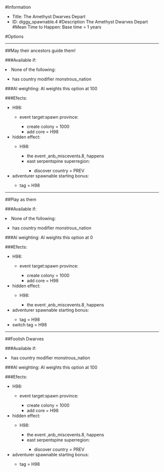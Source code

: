 #Information
 - Title: The Amethyst Dwarves Depart
 - ID: diggy_spawnable.4
#Description
The Amethyst Dwarves Depart
#Mean Time to Happen:
Base time = 1 years

#Options

___
##May their ancestors guide them!

###Available if:
<li>None of the following:</li><ul><li>has country modifier monstrous_nation</li></ul>

###AI weighting:
AI weights this option at 100


###Efects:<ul><li>H98:</li><ul><li>event target:spawn province:</li><ul><li>create colony = 1000</li><li>add core = H98</li></ul></ul><li>hidden effect:</li><ul><li>H98:</li><ul><li>the event ˻anb_miscevents.8˼ happens</li><li>east serpentspine superregion:</li><ul><li>discover country = PREV</li></ul></ul></ul><li>adventurer spawnable starting bonus:</li><ul><li>tag = H98</li></ul></ul>

___
##Play as them

###Available if:
<li>None of the following:</li><ul><li>has country modifier monstrous_nation</li></ul>

###AI weighting:
AI weights this option at 0


###Efects:<ul><li>H98:</li><ul><li>event target:spawn province:</li><ul><li>create colony = 1000</li><li>add core = H98</li></ul></ul><li>hidden effect:</li><ul><li>H98:</li><ul><li>the event ˻anb_miscevents.8˼ happens</li></ul></ul><li>adventurer spawnable starting bonus:</li><ul><li>tag = H98</li></ul><li>switch tag = H98</li></ul>

___
##Foolish Dwarves

###Available if:
<li>has country modifier monstrous_nation</li>

###AI weighting:
AI weights this option at 100


###Efects:<ul><li>H98:</li><ul><li>event target:spawn province:</li><ul><li>create colony = 1000</li><li>add core = H98</li></ul></ul><li>hidden effect:</li><ul><li>H98:</li><ul><li>the event ˻anb_miscevents.8˼ happens</li><li>east serpentspine superregion:</li><ul><li>discover country = PREV</li></ul></ul></ul><li>adventurer spawnable starting bonus:</li><ul><li>tag = H98</li></ul></ul>
